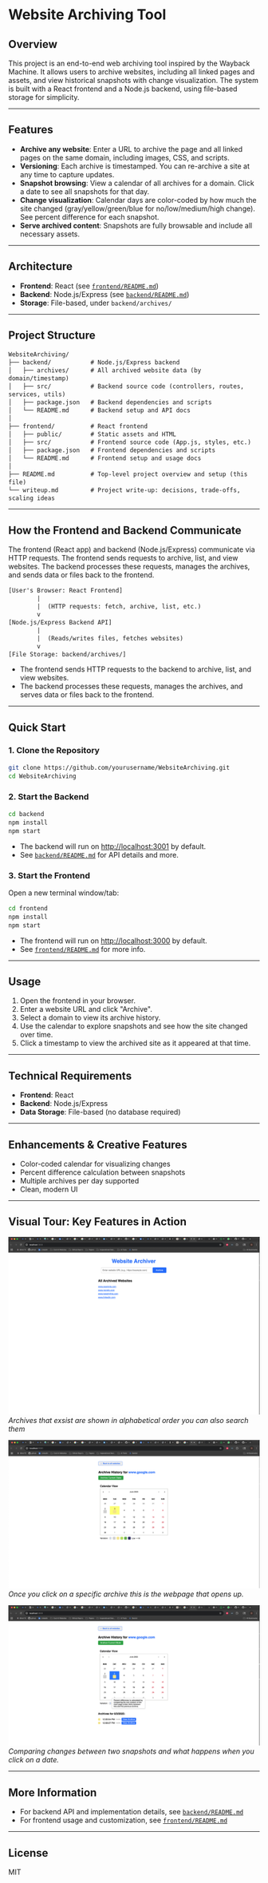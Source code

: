 # Website Archiving Tool

## Overview

This project is an end-to-end web archiving tool inspired by the Wayback Machine. It allows users to archive websites, including all linked pages and assets, and view historical snapshots with change visualization. The system is built with a React frontend and a Node.js backend, using file-based storage for simplicity.

---

## Features

- **Archive any website**: Enter a URL to archive the page and all linked pages on the same domain, including images, CSS, and scripts.
- **Versioning**: Each archive is timestamped. You can re-archive a site at any time to capture updates.
- **Snapshot browsing**: View a calendar of all archives for a domain. Click a date to see all snapshots for that day.
- **Change visualization**: Calendar days are color-coded by how much the site changed (gray/yellow/green/blue for no/low/medium/high change). See percent difference for each snapshot.
- **Serve archived content**: Snapshots are fully browsable and include all necessary assets.

---

## Architecture

- **Frontend**: React (see [`frontend/README.md`](frontend/README.md))
- **Backend**: Node.js/Express (see [`backend/README.md`](backend/README.md))
- **Storage**: File-based, under `backend/archives/`

---

## Project Structure

```
WebsiteArchiving/
├── backend/           # Node.js/Express backend
│   ├── archives/      # All archived website data (by domain/timestamp)
│   ├── src/           # Backend source code (controllers, routes, services, utils)
│   ├── package.json   # Backend dependencies and scripts
│   └── README.md      # Backend setup and API docs
│
├── frontend/          # React frontend
│   ├── public/        # Static assets and HTML
│   ├── src/           # Frontend source code (App.js, styles, etc.)
│   ├── package.json   # Frontend dependencies and scripts
│   └── README.md      # Frontend setup and usage docs
│
├── README.md          # Top-level project overview and setup (this file)
└── writeup.md         # Project write-up: decisions, trade-offs, scaling ideas
```

---

## How the Frontend and Backend Communicate

The frontend (React app) and backend (Node.js/Express) communicate via HTTP requests. The frontend sends requests to archive, list, and view websites. The backend processes these requests, manages the archives, and sends data or files back to the frontend.

```
[User's Browser: React Frontend]
        |
        |  (HTTP requests: fetch, archive, list, etc.)
        v
[Node.js/Express Backend API]
        |
        |  (Reads/writes files, fetches websites)
        v
[File Storage: backend/archives/]
```

- The frontend sends HTTP requests to the backend to archive, list, and view websites.
- The backend processes these requests, manages the archives, and serves data or files back to the frontend.

---

## Quick Start

### 1. Clone the Repository

```bash
git clone https://github.com/yourusername/WebsiteArchiving.git
cd WebsiteArchiving
```

### 2. Start the Backend

```bash
cd backend
npm install
npm start
```
- The backend will run on [http://localhost:3001](http://localhost:3001) by default.
- See [`backend/README.md`](backend/README.md) for API details and more.

### 3. Start the Frontend

Open a new terminal window/tab:

```bash
cd frontend
npm install
npm start
```
- The frontend will run on [http://localhost:3000](http://localhost:3000) by default.
- See [`frontend/README.md`](frontend/README.md) for more info.

---

## Usage

1. Open the frontend in your browser.
2. Enter a website URL and click "Archive".
3. Select a domain to view its archive history.
4. Use the calendar to explore snapshots and see how the site changed over time.
5. Click a timestamp to view the archived site as it appeared at that time.

---

## Technical Requirements 
- **Frontend**: React
- **Backend**: Node.js/Express
- **Data Storage**: File-based (no database required)

---

## Enhancements & Creative Features

- Color-coded calendar for visualizing changes
- Percent difference calculation between snapshots
- Multiple archives per day supported
- Clean, modern UI

---
## Visual Tour: Key Features in Action
![Frontpage View](images/frontpage.png)
*Archives that exsist are shown in alphabetical order you can also search them*

![Archive View](images/google.png)
*Once you click on a specific archive this is the webpage that opens up.*

![Diff View](images/google-specificdate.png)
*Comparing changes between two snapshots and what happens when you click on a date.*

---

## More Information

- For backend API and implementation details, see [`backend/README.md`](backend/README.md)
- For frontend usage and customization, see [`frontend/README.md`](frontend/README.md)

---

## License

MIT
